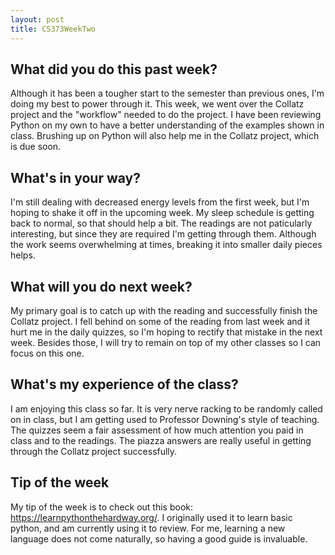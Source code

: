 ```yaml
---
layout: post
title: CS373WeekTwo
---
```


## What did you do this past week? ##
Although it has been a tougher start to the semester than previous ones, I'm doing my best to power through it. This week, we went over the Collatz project and the "workflow" needed to do the project. I have been reviewing Python on my own to have a better understanding of the examples shown in class. Brushing up on Python will also help me in the Collatz project, which is due soon. 

## What's in your way? ##
I'm still dealing with decreased energy levels from the first week, but I'm hoping to shake it off in the upcoming week. My sleep schedule is getting back to normal, so that should help a bit. The readings are not paticularly interesting, but since they are required I'm getting through them. Although the work seems overwhelming at times, breaking it into smaller daily pieces helps. 

## What will you do next week? ##
My primary goal is to catch up with the reading and successfully finish the Collatz project. I fell behind on some of the reading from last week and it hurt me in the daily quizzes, so I'm hoping to rectify that mistake in the next week. Besides those, I will try to remain on top of my other classes so I can focus on this one.  

## What's my experience of the class? ##
I am enjoying this class so far. It is very nerve racking to be randomly called on in class, but I am getting used to Professor Downing's style of teaching. The quizzes seem a fair assessment of how much attention you paid in class and to the readings. The piazza answers are really useful in getting through the Collatz project successfully. 

## Tip of the week ##
My tip of the week is to check out this book: https://learnpythonthehardway.org/. I originally used it to learn basic python, and am currently using it to review. For me, learning a new language does not come naturally, so having a good guide is invaluable. 
